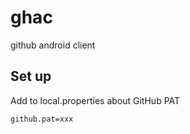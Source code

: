 # ghac
github android client

## Set up

Add to local.properties about GitHub PAT

```properties
github.pat=xxx
```
